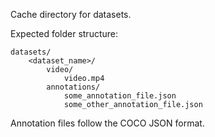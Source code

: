 Cache directory for datasets.

Expected folder structure:
```
datasets/
    <dataset_name>/
        video/
            video.mp4
        annotations/
            some_annotation_file.json
            some_other_annotation_file.json
```

Annotation files follow the COCO JSON format.
